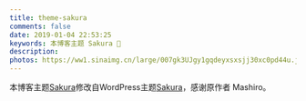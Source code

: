 ```yaml
---
title: theme-sakura
comments: false
date: 2019-01-04 22:53:25
keywords: 本博客主题 Sakura 🌸
description:
photos: https://ww1.sinaimg.cn/large/007gk3UJgy1gqdeyxsxsjj30xc0pd44u.jpg
---
```

本博客主题[Sakura](https://blogdemo.playmarxcards.online/theme-sakura/)修改自WordPress主题[Sakura](https://blogdemo.playmarxcards.online/theme-sakura/)，感谢原作者 Mashiro。
